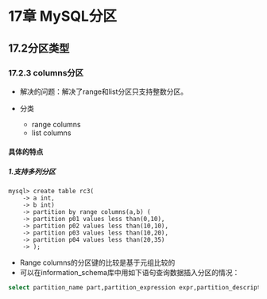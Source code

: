 # 17章 MySQL分区

## 17.2分区类型

### 17.2.3 columns分区

* 解决的问题：解决了range和list分区只支持整数分区。

* 分类
  * range columns
  * list columns

#### 具体的特点

##### 1.支持多列分区

```mysql
mysql> create table rc3(
    -> a int,
    -> b int)
    -> partition by range columns(a,b) (
    -> partition p01 values less than(0,10),
    -> partition p02 values less than(10,10),
    -> partition p03 values less than(10,20),
    -> partition p04 values less than(20,35)
    -> );
```

* Range columns的分区键的比较是基于元组比较的
* 可以在information_schema库中用如下语句查询数据插入分区的情况：

```sql
select partition_name part,partition_expression expr,partition_description descr,table_rows from partitions where table_name = 'rc3';
```

